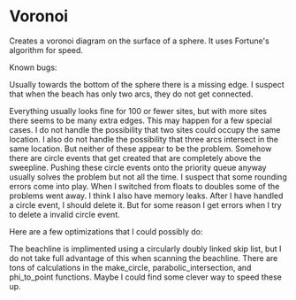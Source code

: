 # Voronoi

Creates a voronoi diagram on the surface of a sphere. It uses Fortune's algorithm for speed.

Known bugs:

Usually towards the bottom of the sphere there is a missing edge. I suspect that when the beach has only two arcs, they do not get connected. 


Everything usually looks fine for 100 or fewer sites, but with more sites there seems to be many extra edges. This may happen for a few special cases. I do not handle the possibility that two sites could occupy the same location. I also do not handle the possibility that three arcs intersect in the same location. But neither of these appear to be the problem. Somehow there are circle events that get created that are completely above the sweepline. Pushing these circle events onto the priority queue anyway usually solves the problem but not all the time. I suspect that some rounding errors come into play. When I switched from floats to doubles some of the problems went away. I think I also have memory leaks. After I have handled a circle event, I should delete it. But for some reason I get errors when I try to delete a invalid circle event. 



Here are a few optimizations that I could possibly do:

The beachline is implimented using a circularly doubly linked skip list, but I do not take full advantage of this when scanning the beachline. There are tons of calculations in the make_circle, parabolic_intersection, and phi_to_point functions. Maybe I could find some clever way to speed these up.
